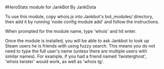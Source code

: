 #HeroStats module for JankBot
By JankDota

To use this module, copy whois.js into Jankbot's bot_modules/ directory,
then add it by running 'node config module add' and follow the instructions.

When prompted for the module name, type 'whois' and hit enter.

Once the module is installed, you will be able to ask Jankbot to look up
Steam users he is friends with using fuzzy search. This means you do not need
to type the full user's name (unless there are multiple users with similar
names). For example, if you had a friend named 'twisterghost', 'whois twister'
would work, as well as 'whois tg'.